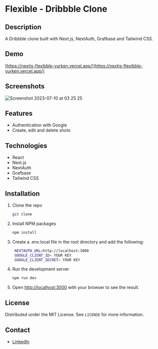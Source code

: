 # Flexible - Dribbble Clone

## Description

A Dribbble clone built with Next.js, NextAuth, Grafbase and Tailwind CSS.

## Demo

[https://nextjs-flexibble-yurken.vercel.app/](https://nextjs-flexibble-yurken.vercel.app/)

## Screenshots

![Screenshot 2023-07-10 at 03 25 25](https://github.com/yurkenn/nextjs-promptopia/assets/69719126/e905b0b7-49bd-4659-af7a-97d8d7fdf12a)

## Features

- Authentication with Google
- Create, edit and delete shots

## Technologies

- React
- Next.js
- NextAuth
- Grafbase
- Tailwind CSS

## Installation

1. Clone the repo
   ```sh
   git clone
   ```
2. Install NPM packages
   ```sh
   npm install
   ```
3. Create a .env.local file in the root directory and add the following:

   ```sh
    NEXTAUTH_URL=http://localhost:3000
    GOOGLE_CLIENT_ID= YOUR KEY
    GOOGLE_CLIENT_SECRET= YOUR KEY
   ```

4. Run the development server
   ```sh
   npm run dev
   ```
5. Open [http://localhost:3000](http://localhost:3000) with your browser to see the result.

## License

Distributed under the MIT License. See `LICENSE` for more information.

## Contact

- [LinkedIn](https://www.linkedin.com/in/o%C4%9Fuzy%C3%BCrken)
